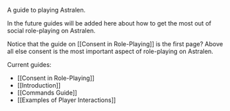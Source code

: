 A guide to playing Astralen.

In the future guides will be added here about how to get the most out of social role-playing on Astralen.

Notice that the guide on [[Consent in Role-Playing]] is the first page? Above all else consent is the most important aspect of role-playing on Astralen.

Current guides:
* [[Consent in Role-Playing]]
 * [[Introduction]]
 * [[Commands Guide]]
 * [[Examples of Player Interactions]]

